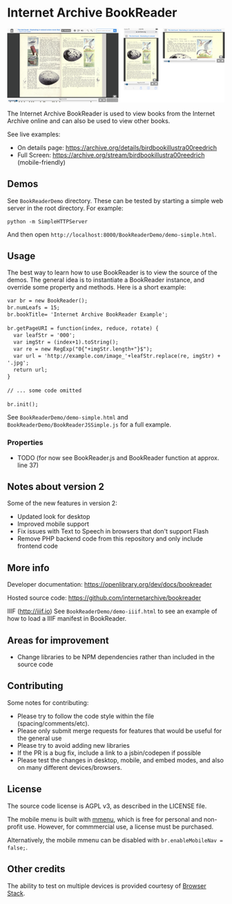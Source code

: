 # Internet Archive BookReader

![](./screenshot.png)

The Internet Archive BookReader is used to view books from the Internet Archive online and can also be used to view other books.

See live examples:
- On details page: https://archive.org/details/birdbookillustra00reedrich
- Full Screen: https://archive.org/stream/birdbookillustra00reedrich (mobile-friendly)


## Demos

See `BookReaderDemo` directory. These can be tested by starting a simple web server in the root directory. For example:

```
python -m SimpleHTTPServer
```

And then open `http://localhost:8000/BookReaderDemo/demo-simple.html`.

## Usage

The best way to learn how to use BookReader is to view the source of the demos. The general idea is to instantiate a BookReader instance, and override some property and methods. Here is a short example:

```
var br = new BookReader();
br.numLeafs = 15;
br.bookTitle= 'Internet Archive BookReader Example';

br.getPageURI = function(index, reduce, rotate) {
  var leafStr = '000';
  var imgStr = (index+1).toString();
  var re = new RegExp("0{"+imgStr.length+"}$");
  var url = 'http://example.com/image_'+leafStr.replace(re, imgStr) + '.jpg';
  return url;
}

// ... some code omitted

br.init();
```

See `BookReaderDemo/demo-simple.html` and `BookReaderDemo/BookReaderJSSimple.js` for a full example.

### Properties

- TODO (for now see BookReader.js and BookReader function at approx. line 37)


## Notes about version 2

Some of the new features in version 2:
- Updated look for desktop
- Improved mobile support
- Fix issues with Text to Speech in browsers that don't support Flash
- Remove PHP backend code from this repository and only include frontend code


## More info

Developer documentation:
https://openlibrary.org/dev/docs/bookreader

Hosted source code:
https://github.com/internetarchive/bookreader

IIIF (http://iiif.io)
See `BookReaderDemo/demo-iiif.html` to see an example of how to load a IIIF manifest in BookReader.


## Areas for improvement
- Change libraries to be NPM dependencies rather than included in the source code


## Contributing

Some notes for contributing:
- Please try to follow the code style within the file (spacing/comments/etc).
- Please only submit merge requests for features that would be useful for the general use
- Please try to avoid adding new libraries
- If the PR is a bug fix, include a link to a jsbin/codepen if possible
- Please test the changes in desktop, mobile, and embed modes, and also on many different devices/browsers.


## License

The source code license is AGPL v3, as described in the LICENSE file.

The mobile menu is built with [mmenu](http://mmenu.frebsite.nl/download.html), which is free for personal and non-profit use. However, for commmercial use, a license must be purchased.

Alternatively, the mobile mmenu can be disabled with `br.enableMobileNav = false;`.


## Other credits

The ability to test on multiple devices is provided courtesy of [Browser Stack](https://www.browserstack.com).
